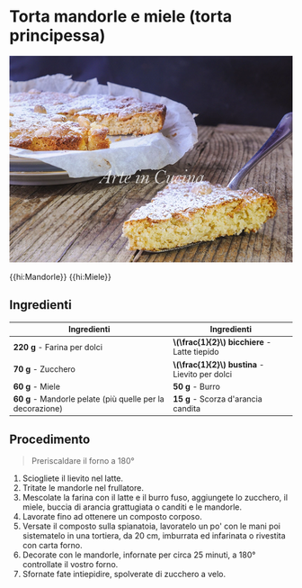 # Torta mandorle e miele (torta principessa)

![](img/Torta-mandorle-e-miele.webp)

{{hi:Mandorle}}
{{hi:Miele}}

## Ingredienti

| Ingredienti                  | Ingredienti             |
| ---------------------------- | ----------------------- |
| **220 g** - Farina per dolci | **\\(\frac{1}{2}\\) bicchiere** - Latte tiepido |
| **70 g** - Zucchero | **\\(\frac{1}{2}\\) bustina** - Lievito per dolci |
| **60 g** - Miele | **50 g** - Burro |
| **60 g** - Mandorle pelate (più quelle per la decorazione) | **15 g** - Scorza d'arancia candita |

## Procedimento

> Preriscaldare il forno a 180°

1. Sciogliete il lievito nel latte.
1. Tritate le mandorle nel frullatore.
1. Mescolate la farina con il latte e il burro fuso, aggiungete lo zucchero, il miele, buccia di arancia grattugiata o canditi e le mandorle.
1. Lavorate fino ad ottenere un composto corposo.
1. Versate il composto sulla spianatoia, lavoratelo un po' con le mani poi sistematelo in una tortiera, da 20 cm, imburrata ed infarinata o rivestita con carta forno.
1. Decorate con le mandorle, infornate per circa 25 minuti, a 180° controllate il vostro forno.
1. Sfornate fate intiepidire, spolverate di zucchero a velo.
